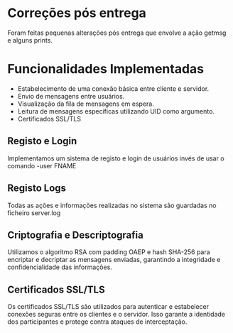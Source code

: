 # Correções pós entrega
Foram feitas pequenas alterações pós entrega que envolve a ação getmsg e alguns prints.

# Funcionalidades Implementadas

- Estabelecimento de uma conexão básica entre cliente e servidor.
- Envio de mensagens entre usuários.
- Visualização da fila de mensagens em espera.
- Leitura de mensagens específicas utilizando UID como argumento.
- Certificados SSL/TLS

## Registo e Login

Implementamos um sistema de registo e login de usuários invés de usar o comando -user FNAME

## Registo Logs

Todas as ações e informações realizadas no sistema são guardadas no ficheiro server.log

## Criptografia e Descriptografia

Utilizamos o algoritmo RSA com padding OAEP e hash SHA-256 para encriptar e decriptar as mensagens enviadas, garantindo a integridade e confidencialidade das informações.

## Certificados SSL/TLS

Os certificados SSL/TLS são utilizados para autenticar e estabelecer conexões seguras entre os clientes e o servidor. Isso garante a identidade dos participantes e protege contra ataques de interceptação.
